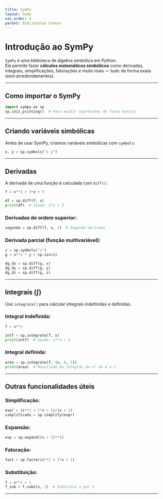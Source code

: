 ```yaml
---
title: SymPy
layout: home
nav_order: 4
parent: Bibliotecas Comuns
---
```



# Introdução ao SymPy

`SymPy` é uma biblioteca de álgebra simbólica em Python.  
Ela permite fazer **cálculos matemáticos simbólicos** como derivadas, integrais, simplificações, fatorações e muito mais — tudo de forma exata (sem arredondamentos).

---

## Como importar o SymPy

```python
import sympy as sp
sp.init_printing()  # Para exibir expressões de forma bonita
```

---

## Criando variáveis simbólicas

Antes de usar SymPy, criamos variáveis simbólicas com `symbols`:

```python
x, y = sp.symbols("x y")
```

---

## Derivadas

A derivada de uma função é calculada com `diff()`:

```python
f = x**2 + 3*x + 5

df = sp.diff(f, x)
print(df)  # Saída: 2*x + 3
```

### Derivadas de ordem superior:

```python
segunda = sp.diff(f, x, 2)  # Segunda derivada
```

### Derivada parcial (função multivariável):

```python
z = sp.symbols("z")
g = x**2 * y + sp.sin(z)

dg_dx = sp.diff(g, x)
dg_dy = sp.diff(g, y)
dg_dz = sp.diff(g, z)
```

---

## Integrais (∫)

Use `integrate()` para calcular integrais indefinidas e definidas.

### Integral indefinida:

```python
f = x**2

intf = sp.integrate(f, x)
print(intf)  # Saída: x**3 / 3
```

### Integral definida:

```python
area = sp.integrate(f, (x, 0, 2))
print(area)  # Resultado da integral de x² de 0 a 2
```

---

## Outras funcionalidades úteis

### Simplificação:

```python
expr = (x**2 + 2*x + 1)/(x + 1)
simplificado = sp.simplify(expr)
```

### Expansão:

```python
exp = sp.expand((x + 1)**3)
```

### Fatoração:

```python
fact = sp.factor(x**2 + 2*x + 1)
```

### Substituição:

```python
f = x**2 + 1
f_sub = f.subs(x, 2)  # Substitui x por 2
```

---
